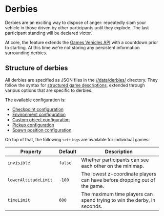 # Derbies
Derbies are an exciting way to dispose of anger: repeatedly slam your vehicle in those driven by
other participants until they explode. The last participant standing will be declared victor.

At core, the feature extends the [Games Vehicles API](../games_vehicles/) with a countdown prior to
starting. At this time we're not storing any persistent information surrounding derbies.

## Structure of derbies
All derbies are specified as JSON files in the [//data/derbies/](../../../data/derbies) directory.
They follow the syntax for [structured game descriptions][1], extended through various options that
are specific to derbies.

The available configuration is:
  * [Checkpoint configuration](https://github.com/LVPlayground/playground/tree/master/javascript/components/games#game-checkpoints-kgamecheckpoints)
  * [Environment configuration](https://github.com/LVPlayground/playground/tree/master/javascript/components/games#game-environment-kgameenvironment)
  * [Custom object configuration](https://github.com/LVPlayground/playground/tree/master/javascript/components/games#game-objects-kgameobjects)
  * [Pickup configuration](https://github.com/LVPlayground/playground/tree/master/javascript/components/games#game-pickups-kgamepickups)
  * [Spawn position configuration](https://github.com/LVPlayground/playground/tree/master/javascript/components/games#game-spawn-positions-kgamespawnpositions)

On top of that, the following `settings` are available for individual games:

Property               | Default  | Description
-----------------------|----------|-------------
`invisible`            | `false`  | Whether participants can see each other on the minimap.
`lowerAltitudeLimit  ` | `-100`   | The lowest z-coordinate players can have before dropping out of the game.
`timeLimit`            | `600`    | The maximum time players can spend trying to win the derby, in seconds.

[1]: https://github.com/LVPlayground/playground/tree/master/javascript/components/games#structuredgamedescription
